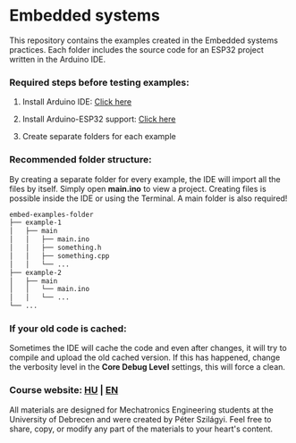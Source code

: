 # Embedded systems

This repository contains the examples created in the Embedded systems practices. Each folder includes the source code for an ESP32 project written in the Arduino IDE. 

### Required steps before testing examples:

1. Install Arduino IDE:
[Click here](https://docs.arduino.cc/software/ide/)

2. Install Arduino-ESP32 support: 
[Click here](https://docs.espressif.com/projects/arduino-esp32/en/latest/installing.html#installing-using-arduino-ide)

3. Create separate folders for each example

### Recommended folder structure:

By creating a separate folder for every example, the IDE will import all the files by itself. Simply open __main.ino__ to view a project. Creating files is possible inside the IDE or using the Terminal. A main folder is also required!

```bash
embed-examples-folder
├── example-1
│   ├── main
│   │   ├── main.ino
│   │   ├── something.h
│   │   ├── something.cpp
│   │   └── ...
├── example-2
│   ├── main
│   │   └── main.ino
│   │   └── ...
└── ...
```

### If your old code is cached:

Sometimes the IDE will cache the code and even after changes, it will try to compile and upload the old cached version. If this has happened, change the verbosity level in the __Core Debug Level__ settings, this will force a clean.


### Course website: [HU](https://szilagyipeti.hu/embedded/content.html) | [EN](https://szilagyipeti.hu/embedded/content-en.html)

All materials are designed for Mechatronics Engineering students at the University of Debrecen and were created by Péter Szilágyi. Feel free to share, copy, or modify any part of the materials to your heart's content.
